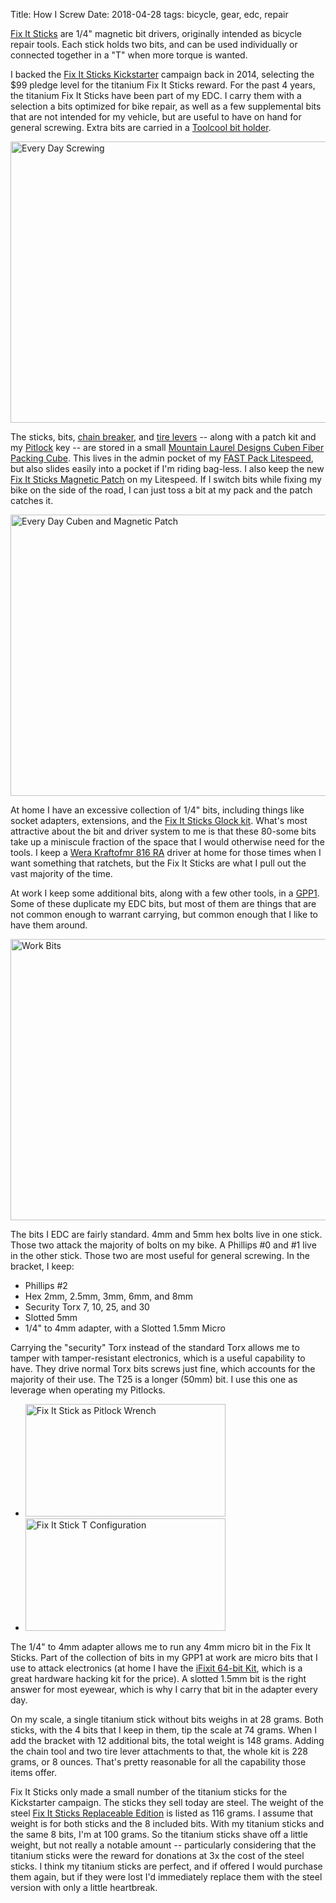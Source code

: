 Title: How I Screw
Date: 2018-04-28
tags: bicycle, gear, edc, repair

[Fix It Sticks](http://fixitsticks.com/) are 1/4" magnetic bit drivers, originally intended as bicycle repair tools. Each stick holds two bits, and can be used individually or connected together in a "T" when more torque is wanted.

I backed the [Fix It Sticks Kickstarter](https://www.kickstarter.com/projects/fixitsticks/a-re-imagined-replaceable-wrench) campaign back in 2014, selecting the $99 pledge level for the titanium Fix It Sticks reward. For the past 4 years, the titanium Fix It Sticks have been part of my EDC. I carry them with a selection a bits optimized for bike repair, as well as a few supplemental bits that are not intended for my vehicle, but are useful to have on hand for general screwing. Extra bits are carried in a [Toolcool bit holder](https://www.amazon.com/Toolcool-Screwdriver-Holder-Plastic-Storage/dp/B01HZ5H136).

<a href="https://www.flickr.com/photos/pigmonkey/40865571815/in/dateposted/" title="Every Day Screwing"><img src="https://farm1.staticflickr.com/970/40865571815_0559520aab_c.jpg" width="800" height="450" alt="Every Day Screwing"></a>

The sticks, bits, [chain breaker](https://store.fixitsticks.com/collections/mountain/products/chain-breaker?variant=41737672269), and [tire levers](https://store.fixitsticks.com/collections/mountain/products/replaceable-edition-tire-lever?variant=29081073933) -- along with a patch kit and my [Pitlock](https://www.pitlock.de/en) key -- are stored in a small [Mountain Laurel Designs Cuben Fiber Packing Cube](https://mountainlaureldesigns.com/product/cuben-fiber-packing-cubes/). This lives in the admin pocket of my [FAST Pack Litespeed](https://tripleaughtdesign.com/shop/fast-pack-litespeed/), but also slides easily into a pocket if I'm riding bag-less. I also keep the new [Fix It Sticks Magnetic Patch](https://store.fixitsticks.com/products/magnetic-patch?variant=6886014124089) on my Litespeed. If I switch bits while fixing my bike on the side of the road, I can just toss a bit at my pack and the patch catches it.

<a href="https://www.flickr.com/photos/pigmonkey/41764880721/in/dateposted/" title="Every Day Cuben and Magnetic Patch"><img src="https://farm1.staticflickr.com/907/41764880721_02dbfde68b_c.jpg" width="800" height="450" alt="Every Day Cuben and Magnetic Patch"></a>

At home I have an excessive collection of 1/4" bits, including things like socket adapters, extensions, and the [Fix It Sticks Glock kit](https://store.fixitsticks.com/collections/glock/products/copy-of-a2-front-sight-bit?variant=1969893277709). What's most attractive about the bit and driver system to me is that these 80-some bits take up a miniscule fraction of the space that I would otherwise need for the tools. I keep a [Wera Kraftofmr 816 RA](https://www.amazon.com/Wera-Kraftform-Bitholding-Ratcheting-Screwdriver/dp/B004VMWZV0) driver at home for those times when I want something that ratchets, but the Fix It Sticks are what I pull out the vast majority of the time.

At work I keep some additional bits, along with a few other tools, in a [GPP1](https://tripleaughtdesign.com/shop/gpp1/). Some of these duplicate my EDC bits, but most of them are things that are not common enough to warrant carrying, but common enough that I like to have them around.

<a href="https://www.flickr.com/photos/pigmonkey/40865578665/in/dateposted/" title="Work Bits"><img src="https://farm1.staticflickr.com/980/40865578665_65129a799f_c.jpg" width="800" height="450" alt="Work Bits"></a>

The bits I EDC are fairly standard. 4mm and 5mm hex bolts live in one stick. Those two attack the majority of bolts on my bike. A Phillips #0 and #1 live in the other stick. Those two are most useful for general screwing. In the bracket, I keep:

 * Phillips #2
 * Hex 2mm, 2.5mm, 3mm, 6mm, and 8mm
 * Security Torx 7, 10, 25, and 30
 * Slotted 5mm
 * 1/4" to 4mm adapter, with a Slotted 1.5mm Micro

Carrying the "security" Torx instead of the standard Torx allows me to tamper with tamper-resistant electronics, which is a useful capability to have. They drive normal Torx bits screws just fine, which accounts for the majority of their use. The T25 is a longer (50mm) bit. I use this one as leverage when operating my Pitlocks.

<ul class="thumbs">
    <li>
        <a href="https://www.flickr.com/photos/pigmonkey/41764874631/in/dateposted/" title="Fix It Stick as Pitlock Wrench"><img src="https://farm1.staticflickr.com/975/41764874631_a0c686d5b7_n.jpg" width="320" height="180" alt="Fix It Stick as Pitlock Wrench"></a>
    </li>
    <li>
        <a href="https://www.flickr.com/photos/pigmonkey/40865567145/in/dateposted/" title="Fix It Stick T Configuration"><img src="https://farm1.staticflickr.com/904/40865567145_b724595104_n.jpg" width="320" height="180" alt="Fix It Stick T Configuration"></a>
    </li>
</ul>

The 1/4" to 4mm adapter allows me to run any 4mm micro bit in the Fix It Sticks. Part of the collection of bits in my GPP1 at work are micro bits that I use to attack electronics (at home I have the [iFixit 64-bit Kit](https://www.ifixit.com/Store/Tools/64-Bit-Driver-Kit/IF145-299-4), which is a great hardware hacking kit for the price). A slotted 1.5mm bit is the right answer for most eyewear, which is why I carry that bit in the adapter every day.

On my scale, a single titanium stick without bits weighs in at 28 grams. Both sticks, with the 4 bits that I keep in them, tip the scale at 74 grams. When I add the bracket with 12 additional bits, the total weight is 148 grams. Adding the chain tool and two tire lever attachments to that, the whole kit is 228 grams, or 8 ounces. That's pretty reasonable for all the capability those items offer.

Fix It Sticks only made a small number of the titanium sticks for the Kickstarter campaign. The sticks they sell today are steel. The weight of the steel [Fix It Sticks Replaceable Edition](https://store.fixitsticks.com/collections/mountain/products/fix-it-sticks-replaceable-edition?variant=21124474497) is listed as 116 grams. I assume that weight is for both sticks and the 8 included bits. With my titanium sticks and the same 8 bits, I'm at 100 grams. So the titanium sticks shave off a little weight, but not really a notable amount -- particularly considering that the titanium sticks were the reward for donations at 3x the cost of the steel sticks. I think my titanium sticks are perfect, and if offered I would purchase them again, but if they were lost I'd immediately replace them with the steel version with only a little heartbreak.
